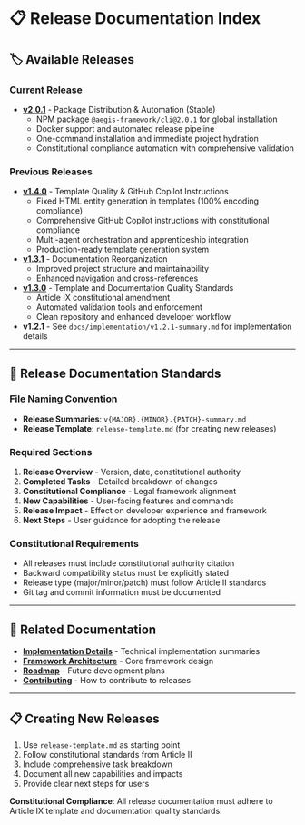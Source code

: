 <!--
@aegisFrameworkVersion: 1.4.0
@intent: Navigation index for release documentation
-->

# 📋 Release Documentation Index

## 🏷️ **Available Releases**

### **Current Release**
- **[v2.0.1](./v2.0.1-summary.md)** - Package Distribution & Automation (Stable)
  - NPM package `@aegis-framework/cli@2.0.1` for global installation
  - Docker support and automated release pipeline
  - One-command installation and immediate project hydration
  - Constitutional compliance automation with comprehensive validation

### **Previous Releases**
- **[v1.4.0](./v1.4.0-summary.md)** - Template Quality & GitHub Copilot Instructions
  - Fixed HTML entity generation in templates (100% encoding compliance)
  - Comprehensive GitHub Copilot instructions with constitutional compliance
  - Multi-agent orchestration and apprenticeship integration
  - Production-ready template generation system
- **[v1.3.1](./v1.3.1-summary.md)** - Documentation Reorganization
  - Improved project structure and maintainability
  - Enhanced navigation and cross-references
- **[v1.3.0](./v1.3.0-summary.md)** - Template and Documentation Quality Standards
  - Article IX constitutional amendment
  - Automated validation tools and enforcement
  - Clean repository and enhanced developer workflow
- **v1.2.1** - See `docs/implementation/v1.2.1-summary.md` for implementation details

---

## 📝 **Release Documentation Standards**

### **File Naming Convention**
- **Release Summaries**: `v{MAJOR}.{MINOR}.{PATCH}-summary.md`
- **Release Template**: `release-template.md` (for creating new releases)

### **Required Sections**
1. **Release Overview** - Version, date, constitutional authority
2. **Completed Tasks** - Detailed breakdown of changes
3. **Constitutional Compliance** - Legal framework alignment
4. **New Capabilities** - User-facing features and commands
5. **Release Impact** - Effect on developer experience and framework
6. **Next Steps** - User guidance for adopting the release

### **Constitutional Requirements**
- All releases must include constitutional authority citation
- Backward compatibility status must be explicitly stated
- Release type (major/minor/patch) must follow Article II standards
- Git tag and commit information must be documented

---

## 🔗 **Related Documentation**

- **[Implementation Details](../implementation/)** - Technical implementation summaries
- **[Framework Architecture](../architecture.md)** - Core framework design
- **[Roadmap](../roadmap/)** - Future development plans
- **[Contributing](../../CONTRIBUTING.md)** - How to contribute to releases

---

## 📋 **Creating New Releases**

1. Use `release-template.md` as starting point
2. Follow constitutional standards from Article II
3. Include comprehensive task breakdown
4. Document all new capabilities and impacts
5. Provide clear next steps for users

**Constitutional Compliance**: All release documentation must adhere to Article IX template and documentation quality standards.
